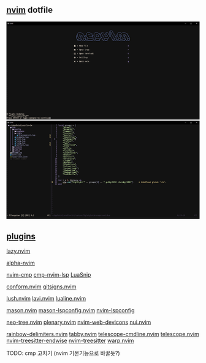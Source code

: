 ## [nvim](https://github.com/neovim/neovim) dotfile

![](assets/startup.png)
![](assets/edit.png)

## [plugins](./lua/plugins)
[lazy.nvim](https://github.com/folke/lazy.nvim)

[alpha-nvim](https://github.com/goolord/alpha-nvim)

[nvim-cmp](https://github.com/hrsh7th/nvim-cmp)
[cmp-nvim-lsp](https://github.com/hrsh7th/cmp-nvim-lsp)
[LuaSnip](https://github.com/L3MON4D3/LuaSnip)

[conform.nvim](https://github.com/stevearc/conform.nvim)
[gitsigns.nvim](https://github.com/lewis6991/gitsigns.nvim)

[lush.nvim](https://github.com/rktjmp/lush.nvim)
[lavi.nvim](https://github.com/b0o/lavi.nvim)
[lualine.nvim](https://github.com/nvim-lualine/lualine.nvim)

[mason.nvim](https://github.com/mason-org/mason.nvim)
[mason-lspconfig.nvim](https://github.com/mason-org/mason-lspconfig.nvim)
[nvim-lspconfig](https://github.com/neovim/nvim-lspconfig)

[neo-tree.nvim](https://github.com/nvim-neo-tree/neo-tree.nvim)
[plenary.nvim](https://github.com/nvim-lua/plenary.nvim)
[nvim-web-devicons](https://github.com/nvim-tree/nvim-web-devicons)
[nui.nvim](https://github.com/MunifTanjim/nui.nvim)

[rainbow-delimiters.nvim](HiPhish/rainbow-delimiters.nvim)
[tabby.nvim](https://github.com/nanozuki/tabby.nvim)
[telescope-cmdline.nvim](https://github.com/jonarrien/telescope-cmdline.nvim)
[telescope.nvim](https://github.com/nvim-telescope/telescope.nvim)
[nvim-treesitter-endwise](https://github.com/RRethy/nvim-treesitter-endwise)
[nvim-treesitter](https://github.com/nvim-treesitter/nvim-treesitter)
[warp.nvim](https://github.com/kimpure/warp.nvim)

TODO:
cmp 고치기 (nvim 기본기능으로 바꿀듯?)

